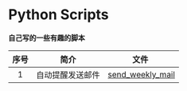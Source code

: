 # Python Scripts

**自己写的一些有趣的脚本**

序号 | 简介 | 文件 
:------: | :------: | :------:
1 | 自动提醒发送邮件 | [send_weekly_mail](https://github.com/small-panda/python_script/blob/master/send_weekly_mail.py)
